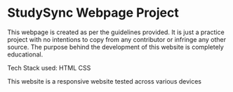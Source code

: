 # StudySync Webpage Project

This webpage is created as per the guidelines provided. It is just a practice project with no intentions to copy from any contributor or infringe any other source. The purpose behind the development of this website is completely educational.

Tech Stack used:
    HTML
    CSS

This website is a responsive website tested across various devices